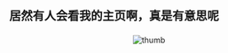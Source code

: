 ## 居然有人会看我的主页啊，真是有意思呢

<p align="center">
<img src="https://github.com/NomotoK/NomotoK/assets/99944622/8cbedbd4-3cee-4b89-b1f4-0cab60f78873" alt="thumb" style="vertical-align:top; margin:4px">
</p>

<!--
![c226e7f9f3fa6bba1059453b37e05c8](https://github.com/NomotoK/NomotoK/assets/99944622/8cbedbd4-3cee-4b89-b1f4-0cab60f78873)

